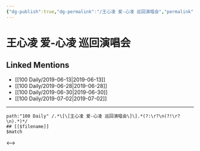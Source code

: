 ```yaml
---
{"dg-publish":true,"dg-permalink":"/王心凌 爱-心凌 巡回演唱会","permalink":"/王心凌 爱-心凌 巡回演唱会/","created":"2023-03-24T18:14:04.722+08:00","updated":"2023-03-24T18:14:05.526+08:00"}
---
```


# 王心凌 爱-心凌 巡回演唱会

## Linked Mentions
- [[100 Daily/2019-06-13\|2019-06-13]]
- [[100 Daily/2019-06-28\|2019-06-28]]
- [[100 Daily/2019-06-30\|2019-06-30]]
- [[100 Daily/2019-07-02\|2019-07-02]]


---

```expander
path:"100 Daily" /.*\[\[王心凌 爱-心凌 巡回演唱会\]\].*(?:\r?\n(?!\r?\n).*)*/
## [[$filename]]
$match
```

<-->